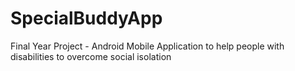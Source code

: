# SpecialBuddyApp
Final Year Project - Android Mobile Application to help people with disabilities to overcome social isolation
